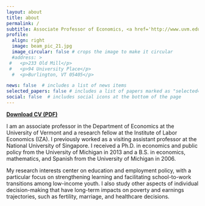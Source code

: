 ```yaml
---
layout: about
title: about
permalink: /
subtitle: Associate Professor of Economics, <a href='http://www.uvm.edu'>University of Vermont</a>
profile:
  align: right
  image: beam_pic_21.jpg
  image_circular: false # crops the image to make it circular
  #address: >
 #   <p>233 Old Mill</p>
 #   <p>94 University Place</p>
  #  <p>Burlington, VT 05405</p>

news: false  # includes a list of news items
selected_papers: false # includes a list of papers marked as "selected={true}"
social: false  # includes social icons at the bottom of the page
---
```


**[Download CV (PDF)](../assets/pdf/beam_cv.pdf)**



I am an associate professor in the Department of Economics at the University of Vermont and a research fellow at the Institute of Labor Economics (IZA). I previously worked as a visiting assistant professor at the National University of Singapore. I received a Ph.D. in economics and public policy from the University of Michigan in 2013 and a B.S. in economics, mathematics, and Spanish from the University of Michigan in 2006.

My research interests center on education and employment policy, with a particular focus on strengthening learning and facilitating school-to-work transitions among low-income youth. I also study other aspects of individual decision-making that have long-term impacts on poverty and earnings trajectories, such as fertility, marriage, and healthcare decisions.
